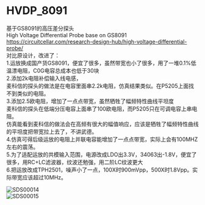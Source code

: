 # HVDP_8091  
基于GS8091的高压差分探头  
High Voltage Differential Probe base on GS8091  
https://circuitcellar.com/research-design-hub/high-voltage-differential-probe/  
对比原设计，改进了：  
1.运放换成国产货GS8091，便宜了很多，虽然带宽也小了很多，用了一堆0.1%低温漂电阻，C0G电容总成本也低于30块  
2.添加2k电阻补偿输入线电感，  
  麦科信的探头的做法是在电容里面串2.2k电阻，仿真结果类似。在P5205上面找不到类似的电阻。  
3.添加2.5欧电阻，增加了一点点带宽，虽然牺牲了幅频特性曲线平坦度  
  麦科信的探头在低端分压电容上面串了100欧电阻，而P5205只在可调电容上串电阻。  
  仿真能看到麦科信的做法会在高频有很大的幅值响应，应该是牺牲了幅频特性曲线的平坦度把带宽拉上去了，不讲武德。  
4.仿真可得后级运放的电阻上并联电容能增加了一点点带宽，实际上会有100MHZ左右的震荡。  
5.为了适配运放的共模输入范围，电源改成LDO出3.3V，34063出-1.8V，便宜了很多，用RC+LC滤波器，纹波还勉强，用二阶LC纹波更大  
6.把运放改成TPH2501，噪声小了一点，100X时900mVpp，500X时1.8Vpp。实际带宽应该超过10MHz。  

![SDS00014](https://user-images.githubusercontent.com/33488997/159395833-b3ff02b7-5d15-4577-8093-3d532e222d59.png)  
![SDS00015](https://user-images.githubusercontent.com/33488997/159395877-71a513a5-425b-4770-947f-e6c24aafe02d.png)
